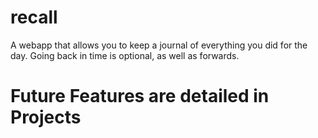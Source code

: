 # recall
A webapp that allows you to keep a journal of everything you did for the day.
Going back in time is optional, as well as forwards.

# Future Features are detailed in Projects
